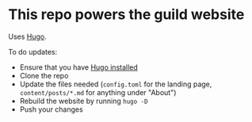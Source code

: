 # This repo powers the guild website

Uses [Hugo](https://gohugo.io/). 

To do updates: 
- Ensure that you have [Hugo installed](https://gohugo.io/getting-started/quick-start/#step-1-install-hugo)
- Clone the repo
- Update the files needed (`config.toml` for the landing page, `content/posts/*.md` for anything under "About")
- Rebuild the website by running `hugo -D`
- Push your changes
